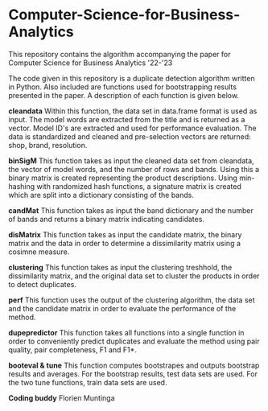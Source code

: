 # Computer-Science-for-Business-Analytics
This repository contains the algorithm accompanying the paper for Computer Science for Business Analytics '22-'23

The code given in this repository is a duplicate detection algorithm written in Python. Also included are functions used for bootstrapping results presented in the paper. A description of each function is given below.

**cleandata**
Within this function, the data set in data.frame format is used as input. The model words are extracted from the title and is returned as a vector. Model ID's are extracted and used for performance evaluation. The data is standardized and cleaned and pre-selection vectors are returned: shop, brand, resolution.

**binSigM**
This function takes as input the cleaned data set from cleandata, the vector of model words, and the number of rows and bands. Using this a binary matrix is created representing the product descriptions. Using min-hashing with randomized hash functions, a signature matrix is created which are split into a dictionary consisting of the bands.

**candMat**
This function takes as input the band dictionary and the number of bands and returns a binary matrix indicating candidates.

**disMatrix**
This function takes as input the candidate matrix, the binary matrix and the data in order to determine a dissimilarity matrix using a cosimne measure.

**clustering**
This function takes as input the clustering treshhold, the dissimilarity matrix, and the original data set to cluster the products in order to detect duplicates.

**perf**
This function uses the output of the clustering algorithm, the data set and the candidate matrix in order to evaluate the performance of the method.

**dupepredictor**
This function takes all functions into a single function in order to conveniently predict duplicates and evaluate the method using pair quality, pair completeness, F1 and F1*.

**booteval & tune**
This function computes bootstrapes and outputs bootstrap results and averages. For the bootstrap results, test data sets are used. For the two tune functions, train data sets are used.

**Coding buddy** Florien Muntinga
